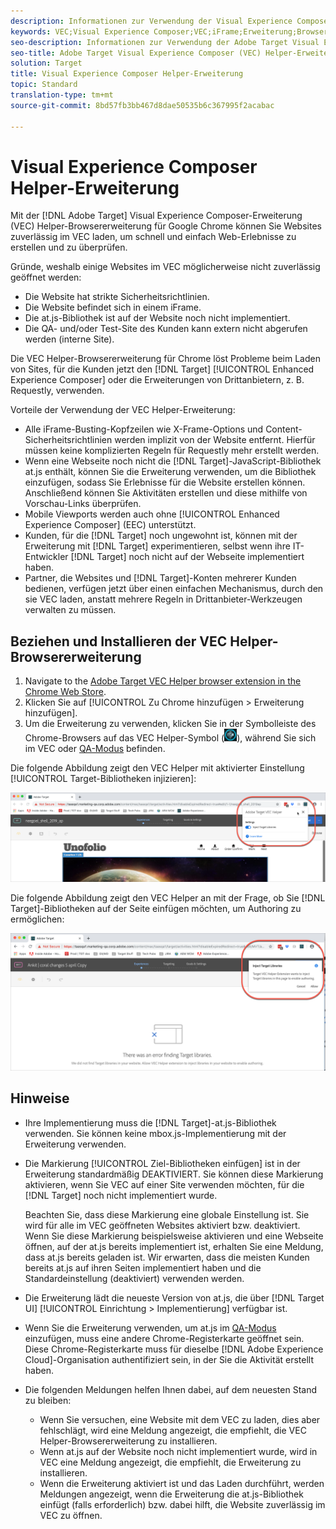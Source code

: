 ```yaml
---
description: Informationen zur Verwendung der Visual Experience Composer (VEC) Helper-Browsererweiterung, um Websites zuverlässig innerhalb von VEC zu laden und so schnell Erlebnisse zu erstellen und zu überprüfen.
keywords: VEC;Visual Experience Composer;VEC;iFrame;Erweiterung;Browser
seo-description: Informationen zur Verwendung der Adobe Target Visual Experience Composer (VEC) Helper-Browsererweiterung, um Websites zuverlässig innerhalb von VEC zu laden und so schnell Erlebnisse zu erstellen und zu überprüfen.
seo-title: Adobe Target Visual Experience Composer (VEC) Helper-Erweiterung
solution: Target
title: Visual Experience Composer Helper-Erweiterung
topic: Standard
translation-type: tm+mt
source-git-commit: 8bd57fb3bb467d8dae50535b6c367995f2acabac

---
```



# Visual Experience Composer Helper-Erweiterung

Mit der [!DNL Adobe Target] Visual Experience Composer-Erweiterung (VEC) Helper-Browsererweiterung für Google Chrome können Sie Websites zuverlässig im VEC laden, um schnell und einfach Web-Erlebnisse zu erstellen und zu überprüfen.

Gründe, weshalb einige Websites im VEC möglicherweise nicht zuverlässig geöffnet werden:

* Die Website hat strikte Sicherheitsrichtlinien.
* Die Website befindet sich in einem iFrame.
* Die at.js-Bibliothek ist auf der Website noch nicht implementiert.
* Die QA- und/oder Test-Site des Kunden kann extern nicht abgerufen werden (interne Site).

Die VEC Helper-Browsererweiterung für Chrome löst Probleme beim Laden von Sites, für die Kunden jetzt den [!DNL Target] [!UICONTROL Enhanced Experience Composer] oder die Erweiterungen von Drittanbietern, z. B. Requestly, verwenden.

Vorteile der Verwendung der VEC Helper-Erweiterung:

* Alle iFrame-Busting-Kopfzeilen wie X-Frame-Options und Content-Sicherheitsrichtlinien werden implizit von der Website entfernt. Hierfür müssen keine komplizierten Regeln für Requestly mehr erstellt werden.
* Wenn eine Webseite noch nicht die [!DNL Target]-JavaScript-Bibliothek at.js enthält, können Sie die Erweiterung verwenden, um die Bibliothek einzufügen, sodass Sie Erlebnisse für die Website erstellen können. Anschließend können Sie Aktivitäten erstellen und diese mithilfe von Vorschau-Links überprüfen.
* Mobile Viewports werden auch ohne [!UICONTROL Enhanced Experience Composer] (EEC) unterstützt.
* Kunden, für die [!DNL Target] noch ungewohnt ist, können mit der Erweiterung mit [!DNL Target] experimentieren, selbst wenn ihre IT-Entwickler [!DNL Target] noch nicht auf der Webseite implementiert haben.
* Partner, die Websites und [!DNL Target]-Konten mehrerer Kunden bedienen, verfügen jetzt über einen einfachen Mechanismus, durch den sie VEC laden, anstatt mehrere Regeln in Drittanbieter-Werkzeugen verwalten zu müssen.

## Beziehen und Installieren der VEC Helper-Browsererweiterung

1. Navigate to the [Adobe Target VEC Helper browser extension in the Chrome Web Store](https://chrome.google.com/webstore/detail/adobe-target-vec-helper/ggjpideecfnbipkacplkhhaflkdjagak).
1. Klicken Sie auf [!UICONTROL Zu Chrome hinzufügen &gt; Erweiterung hinzufügen].
1. Um die Erweiterung zu verwenden, klicken Sie in der Symbolleiste des Chrome-Browsers auf das VEC Helper-Symbol (![VEC Helper-Symbol](/help/c-experiences/c-visual-experience-composer/r-troubleshoot-composer/assets/vec-help-extension.png)), während Sie sich im VEC oder [QA-Modus](/help/c-activities/c-activity-qa/activity-qa.md) befinden.

Die folgende Abbildung zeigt den VEC Helper mit aktivierter Einstellung [!UICONTROL Target-Bibliotheken injizieren]:

![VEC Helper 1](/help/c-experiences/c-visual-experience-composer/r-troubleshoot-composer/assets/vec-help-extension-1.png)

Die folgende Abbildung zeigt den VEC Helper an mit der Frage, ob Sie [!DNL Target]-Bibliotheken auf der Seite einfügen möchten, um Authoring zu ermöglichen:

![VEC Helper 2](/help/c-experiences/c-visual-experience-composer/r-troubleshoot-composer/assets/vec-helper.png)

## Hinweise

* Ihre Implementierung muss die [!DNL Target]-at.js-Bibliothek verwenden. Sie können keine mbox.js-Implementierung mit der Erweiterung verwenden.
* Die Markierung [!UICONTROL Ziel-Bibliotheken einfügen] ist in der Erweiterung standardmäßig DEAKTIVIERT. Sie können diese Markierung aktivieren, wenn Sie VEC auf einer Site verwenden möchten, für die [!DNL Target] noch nicht implementiert wurde.

   Beachten Sie, dass diese Markierung eine globale Einstellung ist. Sie wird für alle im VEC geöffneten Websites aktiviert bzw. deaktiviert. Wenn Sie diese Markierung beispielsweise aktivieren und eine Webseite öffnen, auf der at.js bereits implementiert ist, erhalten Sie eine Meldung, dass at.js bereits geladen ist. Wir erwarten, dass die meisten Kunden bereits at.js auf ihren Seiten implementiert haben und die Standardeinstellung (deaktiviert) verwenden werden.

* Die Erweiterung lädt die neueste Version von at.js, die über [!DNL Target UI] [!UICONTROL Einrichtung &gt; Implementierung] verfügbar ist.
* Wenn Sie die Erweiterung verwenden, um at.js im [QA-Modus](/help/c-activities/c-activity-qa/activity-qa.md) einzufügen, muss eine andere Chrome-Registerkarte geöffnet sein. Diese Chrome-Registerkarte muss für dieselbe [!DNL Adobe Experience Cloud]-Organisation authentifiziert sein, in der Sie die Aktivität erstellt haben.
* Die folgenden Meldungen helfen Ihnen dabei, auf dem neuesten Stand zu bleiben:

   * Wenn Sie versuchen, eine Website mit dem VEC zu laden, dies aber fehlschlägt, wird eine Meldung angezeigt, die empfiehlt, die VEC Helper-Browsererweiterung zu installieren.
   * Wenn at.js auf der Website noch nicht implementiert wurde, wird in VEC eine Meldung angezeigt, die empfiehlt, die Erweiterung zu installieren.
   * Wenn die Erweiterung aktiviert ist und das Laden durchführt, werden Meldungen angezeigt, wenn die Erweiterung die at.js-Bibliothek einfügt (falls erforderlich) bzw. dabei hilft, die Website zuverlässig im VEC zu öffnen.